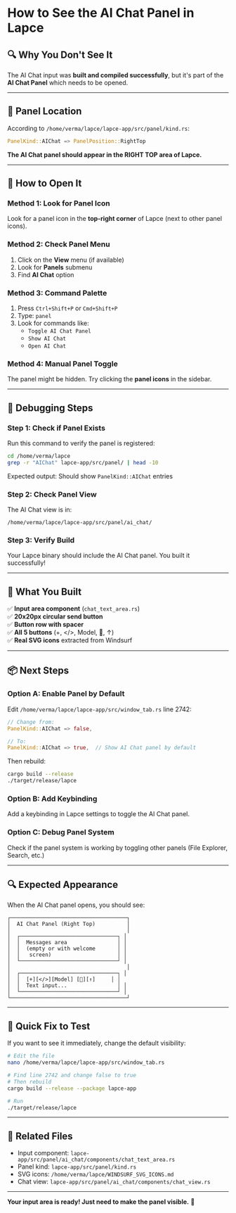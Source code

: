 # How to See the AI Chat Panel in Lapce

## 🔍 **Why You Don't See It**

The AI Chat input was **built and compiled successfully**, but it's part of the **AI Chat Panel** which needs to be opened.

---

## 📍 **Panel Location**

According to `/home/verma/lapce/lapce-app/src/panel/kind.rs`:

```rust
PanelKind::AIChat => PanelPosition::RightTop
```

**The AI Chat panel should appear in the RIGHT TOP area of Lapce.**

---

## 🔧 **How to Open It**

### Method 1: Look for Panel Icon
Look for a panel icon in the **top-right corner** of Lapce (next to other panel icons).

### Method 2: Check Panel Menu
1. Click on the **View** menu (if available)
2. Look for **Panels** submenu
3. Find **AI Chat** option

### Method 3: Command Palette
1. Press `Ctrl+Shift+P` or `Cmd+Shift+P`
2. Type: `panel`
3. Look for commands like:
   - `Toggle AI Chat Panel`
   - `Show AI Chat`
   - `Open AI Chat`

### Method 4: Manual Panel Toggle
The panel might be hidden. Try clicking the **panel icons** in the sidebar.

---

## 🐛 **Debugging Steps**

### Step 1: Check if Panel Exists
Run this command to verify the panel is registered:

```bash
cd /home/verma/lapce
grep -r "AIChat" lapce-app/src/panel/ | head -10
```

Expected output: Should show `PanelKind::AIChat` entries

### Step 2: Check Panel View
The AI Chat view is in:
```
/home/verma/lapce/lapce-app/src/panel/ai_chat/
```

### Step 3: Verify Build
Your Lapce binary should include the AI Chat panel. You built it successfully!

---

## 🎨 **What You Built**

✅ **Input area component** (`chat_text_area.rs`)  
✅ **20x20px circular send button**  
✅ **Button row with spacer**  
✅ **All 5 buttons** (+, </>, Model, 🎤, ↑)  
✅ **Real SVG icons** extracted from Windsurf  

---

## 📦 **Next Steps**

### Option A: Enable Panel by Default
Edit `/home/verma/lapce/lapce-app/src/window_tab.rs` line 2742:

```rust
// Change from:
PanelKind::AIChat => false,

// To:
PanelKind::AIChat => true,  // Show AI Chat panel by default
```

Then rebuild:
```bash
cargo build --release
./target/release/lapce
```

### Option B: Add Keybinding
Add a keybinding in Lapce settings to toggle the AI Chat panel.

### Option C: Debug Panel System
Check if the panel system is working by toggling other panels (File Explorer, Search, etc.)

---

## 🔍 **Expected Appearance**

When the AI Chat panel opens, you should see:

```
┌─────────────────────────────────────┐
│  AI Chat Panel (Right Top)          │
│                                     │
│  ┌───────────────────────────────┐ │
│  │  Messages area                │ │
│  │  (empty or with welcome       │ │
│  │   screen)                     │ │
│  └───────────────────────────────┘ │
│                                     │
│  ┌───────────────────────────────┐ │
│  │  [+][</>][Model] [🎤][↑]     │ │
│  │  Text input...                │ │
│  └───────────────────────────────┘ │
└─────────────────────────────────────┘
```

---

## 🚀 **Quick Fix to Test**

If you want to see it immediately, change the default visibility:

```bash
# Edit the file
nano /home/verma/lapce/lapce-app/src/window_tab.rs

# Find line 2742 and change false to true
# Then rebuild
cargo build --release --package lapce-app

# Run
./target/release/lapce
```

---

## 📝 **Related Files**

- Input component: `lapce-app/src/panel/ai_chat/components/chat_text_area.rs`
- Panel kind: `lapce-app/src/panel/kind.rs`
- SVG icons: `/home/verma/lapce/WINDSURF_SVG_ICONS.md`
- Chat view: `lapce-app/src/panel/ai_chat/components/chat_view.rs`

---

**Your input area is ready! Just need to make the panel visible.** 🎯

